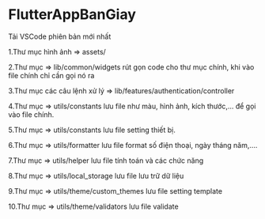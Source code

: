 # FlutterAppBanGiay
Tải VSCode phiên bản mới nhất

1.Thư mục hình ảnh => assets/

2.Thư mục => lib/common/widgets rút gọn code cho thư mục chính, khi vào file chính chỉ cần gọi nó ra

3.Thư mục các câu lệnh xử lý => lib/features/authentication/controller

4.Thư mục => utils/constants lưu file như màu, hình ảnh, kích thước,... để gọi vào file chính.

5.Thư mục => utils/constants lưu file setting thiết bị.

6.Thư mục => utils/formatter lưu file format số điện thoại, ngày tháng năm,....

7.Thư mục => utils/helper lưu file tính toán và các chức năng

8.Thư mục => utils/local_storage lưu file lưu trữ dữ liệu

9.Thư mục => utils/theme/custom_themes lưu file setting template

10.Thư mục => utils/theme/validators lưu file validate